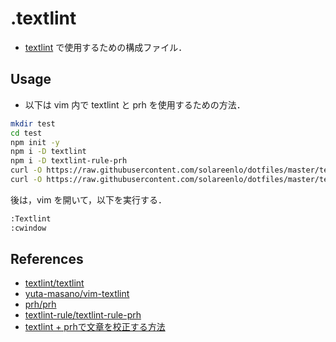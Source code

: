 # .textlint
- [textlint](https://github.com/textlint/textlint) で使用するための構成ファイル．

## Usage
- 以下は vim 内で textlint と prh を使用するための方法．

```bash
mkdir test
cd test
npm init -y
npm i -D textlint
npm i -D textlint-rule-prh
curl -O https://raw.githubusercontent.com/solareenlo/dotfiles/master/textlint/.textlintrc
curl -O https://raw.githubusercontent.com/solareenlo/dotfiles/master/textlint/prh-rules/doc_iotajapan_com.yml
```

後は，vim を開いて，以下を実行する．
```bash
:Textlint
:cwindow
```

## References
- [textlint/textlint](https://github.com/textlint/textlint)
- [yuta-masano/vim-textlint](https://github.com/heavenshell/vim-textlint)
- [prh/prh](https://github.com/prh/prh)
- [textlint-rule/textlint-rule-prh](https://github.com/textlint-rule/textlint-rule-prh)
- [textlint + prhで文章を校正する方法](https://qiita.com/munieru_jp/items/83c2c44fcadb177d2806)

